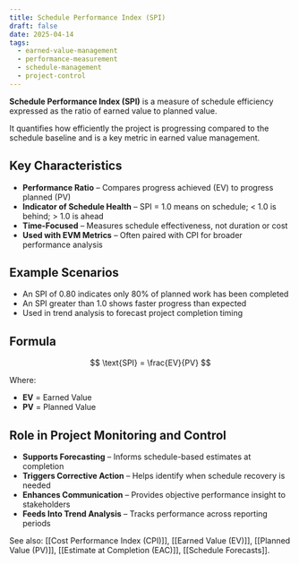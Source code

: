 ```yaml
---
title: Schedule Performance Index (SPI)
draft: false
date: 2025-04-14
tags:
  - earned-value-management
  - performance-measurement
  - schedule-management
  - project-control
---
```


**Schedule Performance Index (SPI)** is a measure of schedule efficiency expressed as the ratio of earned value to planned value.

It quantifies how efficiently the project is progressing compared to the schedule baseline and is a key metric in earned value management.

## Key Characteristics

- **Performance Ratio** – Compares progress achieved (EV) to progress planned (PV)  
- **Indicator of Schedule Health** – SPI = 1.0 means on schedule; < 1.0 is behind; > 1.0 is ahead  
- **Time-Focused** – Measures schedule effectiveness, not duration or cost  
- **Used with EVM Metrics** – Often paired with CPI for broader performance analysis  

## Example Scenarios

- An SPI of 0.80 indicates only 80% of planned work has been completed  
- An SPI greater than 1.0 shows faster progress than expected  
- Used in trend analysis to forecast project completion timing  

## Formula

$$
\text{SPI} = \frac{EV}{PV}
$$

Where:  
- **EV** = Earned Value  
- **PV** = Planned Value  

## Role in Project Monitoring and Control

- **Supports Forecasting** – Informs schedule-based estimates at completion  
- **Triggers Corrective Action** – Helps identify when schedule recovery is needed  
- **Enhances Communication** – Provides objective performance insight to stakeholders  
- **Feeds Into Trend Analysis** – Tracks performance across reporting periods  

See also: [[Cost Performance Index (CPI)]], [[Earned Value (EV)]], [[Planned Value (PV)]], [[Estimate at Completion (EAC)]], [[Schedule Forecasts]].
